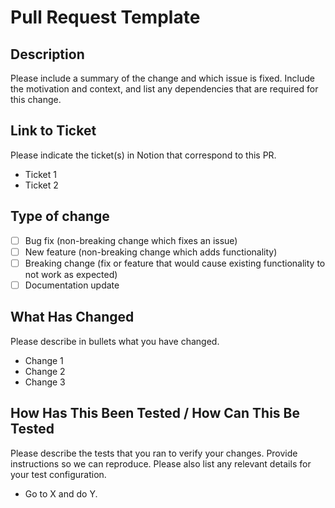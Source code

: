 # Pull Request Template

## Description

Please include a summary of the change and which issue is fixed. Include the motivation and context, and list any dependencies that are required for this change.

## Link to Ticket

Please indicate the ticket(s) in Notion that correspond to this PR.

- Ticket 1
- Ticket 2

## Type of change

- [ ] Bug fix (non-breaking change which fixes an issue)
- [ ] New feature (non-breaking change which adds functionality)
- [ ] Breaking change (fix or feature that would cause existing functionality to not work as expected)
- [ ] Documentation update

## What Has Changed

Please describe in bullets what you have changed.

- Change 1
- Change 2
- Change 3

## How Has This Been Tested / How Can This Be Tested

Please describe the tests that you ran to verify your changes. Provide instructions so we can reproduce. Please also list any relevant details for your test configuration.

- Go to X and do Y.
